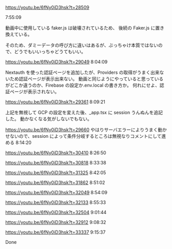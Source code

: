 https://youtu.be/6fNy0iD3hsk?t=28509

7:55:09

動画中に使用している faker.js は破壊されているため、
後続の Faker.js に置き換えている。

そのため、ダミーデータの呼び方に違いはあるが、ぶっちゃけ本質ではないので、どうでもいいっちゃどうてもいい。

https://youtu.be/6fNy0iD3hsk?t=29049
8:04:09

Nextauth を使った認証ページを追加したが、Providers の取得がうまく出来ないため認証ページが表示出来ない。
動画と同じようにやっていると思っているがどこか違うのか、Firebase の設定か.env.local の書き方か。
何れにせよ、認証ページが表示されない。

https://youtu.be/6fNy0iD3hsk?t=29361
8:09:21

上記を無視して GCP の設定を変えた後、\_app.tsx に session うんぬんを追記した。
動かなくなる気がしないでもない。

https://youtu.be/6fNy0iD3hsk?t=29660
やはりサーバエラーによりうまく動かせないので、session によって条件分岐するところは無視なりコメントにして進める
8:14:20

https://youtu.be/6fNy0iD3hsk?t=30410
8:26:50

https://youtu.be/6fNy0iD3hsk?t=30818
8:33:38

https://youtu.be/6fNy0iD3hsk?t=31325
8:42:05

https://youtu.be/6fNy0iD3hsk?t=31862
8:51:02

https://youtu.be/6fNy0iD3hsk?t=32049
8:54:09

https://youtu.be/6fNy0iD3hsk?t=32133
8:55:33

https://youtu.be/6fNy0iD3hsk?t=32504
9:01:44

https://youtu.be/6fNy0iD3hsk?t=32912
9:08:32

https://youtu.be/6fNy0iD3hsk?t=33337
9:15:37

Done
